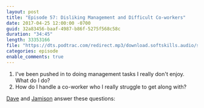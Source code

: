 ```yaml
---
layout: post
title: "Episode 57: Disliking Management and Difficult Co-workers"
date: 2017-04-25 12:00:00 -0700
guid: 32a83456-baaf-4987-b86f-5275f568c58c
duration: "34:45"
length: 33353166
file: "https://dts.podtrac.com/redirect.mp3/download.softskills.audio/sse-057.mp3"
categories: episode
enable_comments: true
---
```


1. I've been pushed in to doing management tasks I really don't enjoy. What do I do?
2. How do I handle a co-worker who I really struggle to get along with?

[Dave](https://twitter.com/djsmith42) and [Jamison](https://twitter.com/jamison_dance) answer these questions:
